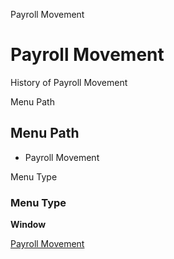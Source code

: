 
Payroll Movement
# Payroll Movement


History of Payroll Movement

Menu Path
## Menu Path



- Payroll Movement

Menu Type
### Menu Type

**Window**


[Payroll Movement](../../window-payroll-movement.md)
